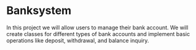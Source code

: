 # Banksystem
In this project we will allow users to manage their bank account.
We will create classes for different types of bank accounts and implement basic operations like deposit, withdrawal, and balance inquiry.
